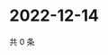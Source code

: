 # 2022-12-14

共 0 条

<!-- BEGIN WEIBO -->
<!-- 最后更新时间 Wed Dec 14 2022 14:18:43 GMT+0800 (China Standard Time) -->

<!-- END WEIBO -->
